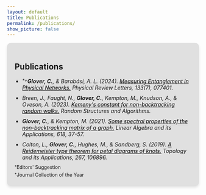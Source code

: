 ```yaml
---
layout: default
title: Publications
permalink: /publications/
show_picture: false
---
```


<div style="background-color: #e0e0e0; padding: 20px; border-radius: 10px; box-shadow: 0 4px 6px rgba(0, 0, 0, 0.1);">
<h2> Publications </h2>
<ul style="list-style-type: disc; padding-left: 20px; margin: 0;">
    <li style="margin-bottom: 10px;">
      <i><sup style="vertical-align: top;">*</sup><sup style="vertical-align: top;">+</sup><b>Glover, C.</b>, & Barabási, A. L. (2024). <a href="https://journals.aps.org/prl/abstract/10.1103/PhysRevLett.133.077401" target="_blank" style="color: black">Measuring Entanglement in Physical Networks.</a> Physical Review Letters, 133(7), 077401.</i>
    </li>
    <li style="margin-bottom: 10px;">
      <i>Breen, J., Faught, N., <b>Glover, C.</b>, Kempton, M., Knudson, A., & Oveson, A. (2023). <a href="https://onlinelibrary.wiley.com/doi/abs/10.1002/rsa.21144" target="_blank" style="color: black">Kemeny's constant for non-backtracking random walks.</a> Random Structures and Algorithms.</i>
    </li>
    <li style="margin-bottom: 10px;">
      <i><b>Glover, C.</b>, & Kempton, M. (2021). <a href="https://www.sciencedirect.com/science/article/pii/S0024379521000410" target="_blank" style="color: black">Some spectral properties of the non-backtracking matrix of a graph.</a> Linear Algebra and its Applications, 618, 37-57.</i>
    </li>
    <li style="margin-bottom: 10px;">
      <i>Colton, L., <b>Glover, C.</b>, Hughes, M., & Sandberg, S. (2019). <a href="https://www.sciencedirect.com/science/article/pii/S0166864119303074" target="_blank" style="color: black">A Reidemeister type theorem for petal diagrams of knots.</a> Topology and its Applications, 267, 106896.</i>
    </li>
  </ul>
<!-- <p style="margin: 2px 0;">
  <i><sup style="vertical-align: top;">*</sup><sup style="vertical-align: top;">+</sup><b>Glover, C.</b>, & Barabási, A. L. (2024). <a href="https://journals.aps.org/prl/abstract/10.1103/PhysRevLett.133.077401" target="_blank" style="color: black">Measuring Entanglement in Physical
Networks.</a> Physical Review Letters, 133(7), 077401.</i>
</p>
<p style="margin: 2px 0;">
  <i>Breen, J., Faught, N., <b>Glover, C.</b>, Kempton, M., Knudson, A., & Oveson, A. (2023).
<a href="https://onlinelibrary.wiley.com/doi/abs/10.1002/rsa.21144" target="_blank" style="color: black">Kemeny's constant for non-backtracking random walks.</a> Random Structures and
Algorithms.</i>
</p>
<p style="margin: 2px 0;">
  <i><b>Glover, C.</b>, & Kempton, M. (2021). <a href="https://www.sciencedirect.com/science/article/pii/S0024379521000410" target="_blank" style="color: black">Some spectral properties of the non-backtracking
matrix of a graph.</a> Linear Algebra and its Applications, 618, 37-57.</i>
</p>
<p style="margin: 2px 0;">
  <i>Colton, L., <b>Glover, C.</b>, Hughes, M., & Sandberg, S. (2019). <a href="https://www.sciencedirect.com/science/article/pii/S0166864119303074" target="_blank" style="color: black">A Reidemeister type
theorem for petal diagrams of knots.</a> Topology and its Applications, 267, 106896.</i>
</p>
<p style="margin: 2px 0;">
  <i>Humphreys, J. & Jarvis, T. (2018). Lab Manuals for Foundations of Applied
Mathematics. <a href="https://foundations-of-applied-mathematics.github.io" target="_blank" style="color: black">https://foundations-of-applied-mathematics.github.io.</a> Brigham Young
University. (Contributor)</i>
</p> -->
<p style="margin: 5px 0; font-size: .9em;">
<sup style="vertical-align: top;">*</sup>Editors' Suggestion
</p>
<p style="margin: 2px 0; font-size: .9em;">
<sup style="vertical-align: top;">*</sup>Journal Collection of the Year
</p>
</div>